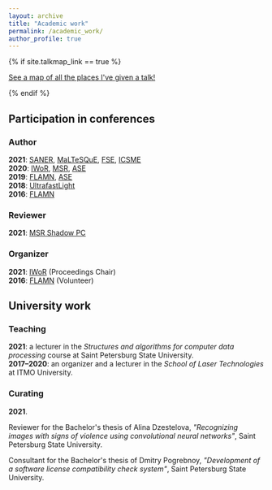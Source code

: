 ```yaml
---
layout: archive
title: "Academic work"
permalink: /academic_work/
author_profile: true
---
```


{% if site.talkmap_link == true %}

<p style="text-decoration:underline;"><a href="/talkmap.html">See a map of all the places I've given a talk!</a></p>

{% endif %}

<h2>Participation in conferences</h2>

<h3>Author</h3>

<b>2021</b>: <a href="https://saner2021.shidler.hawaii.edu/">SANER</a>, <a href="https://maltesque2021.github.io/submission.html">MaLTeSQuE</a>, <a href="https://2021.esec-fse.org/">FSE</a>, <a href="https://icsme2021.github.io/">ICSME</a><br>
<b>2020</b>: <a href="https://conf.researchr.org/track/icse-2020/icse-2020-Workshops">IWoR</a>, <a href="https://2020.msrconf.org/">MSR</a>, <a href="https://conf.researchr.org/home/ase-2020">ASE</a><br>
<b>2019</b>: <a href="https://flamn.ifmo.ru/">FLAMN</a>, <a href="https://2019.ase-conferences.org/">ASE</a><br>
<b>2018</b>: <a href="https://ultrafastlight.lebedev.ru/">UltrafastLight</a><br>
<b>2016</b>: <a href="http://lpc.ifmo.ru/flamn16/">FLAMN</a>

<h3>Reviewer</h3>

<b>2021</b>: <a href="https://2021.msrconf.org/track/msr-2021-shadow-pc?">MSR Shadow PC</a>

<h3>Organizer</h3>

<b>2021</b>: <a href="https://iwor.github.io/iwor2021/index.html">IWoR</a> (Proceedings Chair)<br>
<b>2016</b>: <a href="http://lpc.ifmo.ru/flamn16/">FLAMN</a> (Volunteer)

<h2>University work</h2>

<h3>Teaching</h3>

<b>2021</b>: a lecturer in the <i>Structures and algorithms for computer data processing</i> course at Saint Petersburg State University.<br>
<b>2017–2020</b>: an organizer and a lecturer in the <i>School of Laser Technologies</i> at ITMO University.

<h3>Curating</h3>

<b>2021</b>.<br>
<p>Reviewer for the Bachelor's thesis of Alina Dzestelova, <i>"Recognizing images with signs of violence using convolutional neural networks"</i>, Saint Petersburg State University.</p>
<p>Consultant for the Bachelor's thesis of Dmitry Pogrebnoy, <i>"Development of a software license compatibility check system"</i>, Saint Petersburg State University.</p>